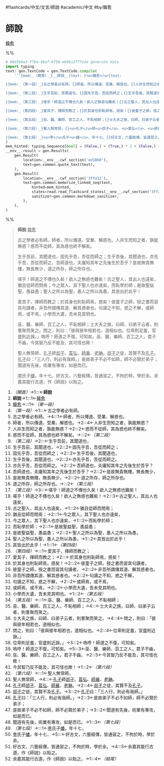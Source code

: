 #flashcards/中文/文言/師說 #academic/中文 #by/韓愈

# 師說
<u>韓愈</u>

%%
```Python
# 08e5b0a3-f78a-46af-bf50-eb9b12f7fa1e generate data
import typing
text: gen.TextCode = gen.TextCode.compile(
	'''{mem:_（開首）_}__師說__{text: }<u>韓愈</u>{text:

}{mem:_（第一段）_}古之學者必有師。{}師者，所以傳道、受業、解惑也。{}人非生而知之者，孰能無惑？{}惑而不從師，其為惑也終不解矣。{text:

}{mem:_（第二段）_}生乎吾前，其聞道也，{}固先乎吾，吾從而師之；{}生乎吾後，其聞道也，{}亦先乎吾，吾從而師之。{}吾師道也，夫庸知其年之先後生於吾乎？{}是故無貴無賤，無長無少，{}道之所存，師之所存也。{text:

}{mem:_（第三段）_}嗟乎！師道之不傳也久矣！欲人之無惑也難矣！{}古之聖人，其出人也遠矣，{}猶且從師而問焉；{}今之眾人，其下聖人也亦遠矣，{}而恥學於師；{}是故聖益聖，愚益愚；{}聖人之所以為聖，愚人之所以為愚，{}其皆出於此乎！{text:

}{mem:_（第四段）_}愛其子，擇師而教之；{}於其身也則恥師焉，惑矣！{}彼童子之師，授之書而習其句讀者，{}非吾所謂傳其道、解其惑者也。{}句讀之不知，惑之不解，{}或師焉，或不焉，{}小學而大遺，吾未見其明也。{text:

}{mem:_（第五段）_}巫、醫、樂師、百工之人，不恥相師；{}士大夫之族，曰師、曰弟子云者，則羣聚而笑之。{}問之，則曰：「彼與彼年相若也，道相似也。{}位卑則足羞，官盛則近諛。」{}嗚呼！師道之不復，可知矣。{}巫、醫、樂師、百工之人，君子不齒，{}今其智乃反不能及，其可怪也歟！{text:

}{mem:_（第六段）_}聖人無常師，{}<u>孔子</u>師<u>郯子</u>、<u>萇弘</u>、<u>師襄</u>、<u>老聃</u>。{}<u>郯子</u>之徒，其賢不及<u>孔子</u>。{}<u>孔子</u>曰：「三人行，則必有我師。」{}是故弟子不必不如師，師不必賢於弟子；{}聞道有先後，術業有專攻，如是而已。{text:

}{mem:_（第七段）_}<u>李</u>氏子<u>蟠</u>，年十七，{}好古文，六藝經傳，皆通習之，不拘於時，學於余。{}余嘉其能行古道，作《師說》以貽之。{mem:_（結尾）_}'''
)
mem_hinted: typing.Sequence[bool] = (False,) + (True,) * 2 + (False,) + (True,) * 4 + (False,) + (True,) * 7 + (False,) + (True,) * 9 + (False,) + (True,) * 7 + (False,) + (True,) * 7 + (False,) + (True,) * 6 + (False,) + (True,) * 3 + (False,)
__env__.result = gen.Results(
	gen.Result(
		location=__env__.cwf_section('ed1860'),
		text=gen.common.quote_text(text),
	),
	gen.Result(
		location=__env__.cwf_section('3ffa12'),
		text=gen.common.memorize_linked_seq(text,
			hinted=mem_hinted,
			states=read.read_flashcard_states(__env__.cwf_section('3ffa12')),
			sanitizer=gen.common.markdown_sanitizer,
		),
	),
)
```
%%

<!--08e5b0a3-f78a-46af-bf50-eb9b12f7fa1e generate section="ed1860"--><!-- The following content is generated at 2022-10-24T15:23:29.504638+08:00. Any edits will be overridden! -->
> __師說__ <u>韓愈</u>
>
> 古之學者必有師。師者，所以傳道、受業、解惑也。人非生而知之者，孰能無惑？惑而不從師，其為惑也終不解矣。
>
> 生乎吾前，其聞道也，固先乎吾，吾從而師之；生乎吾後，其聞道也，亦先乎吾，吾從而師之。吾師道也，夫庸知其年之先後生於吾乎？是故無貴無賤，無長無少，道之所存，師之所存也。
>
> 嗟乎！師道之不傳也久矣！欲人之無惑也難矣！古之聖人，其出人也遠矣，猶且從師而問焉；今之眾人，其下聖人也亦遠矣，而恥學於師；是故聖益聖，愚益愚；聖人之所以為聖，愚人之所以為愚，其皆出於此乎！
>
> 愛其子，擇師而教之；於其身也則恥師焉，惑矣！彼童子之師，授之書而習其句讀者，非吾所謂傳其道、解其惑者也。句讀之不知，惑之不解，或師焉，或不焉，小學而大遺，吾未見其明也。
>
> 巫、醫、樂師、百工之人，不恥相師；士大夫之族，曰師、曰弟子云者，則羣聚而笑之。問之，則曰：「彼與彼年相若也，道相似也。位卑則足羞，官盛則近諛。」嗚呼！師道之不復，可知矣。巫、醫、樂師、百工之人，君子不齒，今其智乃反不能及，其可怪也歟！
>
> 聖人無常師，<u>孔子</u>師<u>郯子</u>、<u>萇弘</u>、<u>師襄</u>、<u>老聃</u>。<u>郯子</u>之徒，其賢不及<u>孔子</u>。<u>孔子</u>曰：「三人行，則必有我師。」是故弟子不必不如師，師不必賢於弟子；聞道有先後，術業有專攻，如是而已。
>
> <u>李</u>氏子<u>蟠</u>，年十七，好古文，六藝經傳，皆通習之，不拘於時，學於余。余嘉其能行古道，作《師說》以貽之。
<!--/08e5b0a3-f78a-46af-bf50-eb9b12f7fa1e-->

<!--08e5b0a3-f78a-46af-bf50-eb9b12f7fa1e generate section="3ffa12"--><!-- The following content is generated at 2022-10-24T16:58:56.160207+08:00. Any edits will be overridden! -->
1. _（開首）_→1:::←__師說__
2. __師說__→1:::1←<u>韓愈</u>
3. <u>韓愈</u>→:::1←_（第一段）_
4. _（第一段）_→1:::←古之學者必有師。
5. 古之學者必有師。→4:::1←師者，所以傳道、受業、解惑也。
6. 師者，所以傳道、受業、解惑也。→2:::4←人非生而知之者，孰能無惑？
7. 人非生而知之者，孰能無惑？→2:::2←惑而不從師，其為惑也終不解矣。
8. 惑而不從師，其為惑也終不解矣。→:::2←_（第二段）_
9. _（第二段）_→2:::←生乎吾前，其聞道也，
10. 生乎吾前，其聞道也，→2:::2←固先乎吾，吾從而師之；
11. 固先乎吾，吾從而師之；→2:::2←生乎吾後，其聞道也，
12. 生乎吾後，其聞道也，→2:::2←亦先乎吾，吾從而師之。
13. 亦先乎吾，吾從而師之。→2:::2←吾師道也，夫庸知其年之先後生於吾乎？
14. 吾師道也，夫庸知其年之先後生於吾乎？→2:::2←是故無貴無賤，無長無少，
15. 是故無貴無賤，無長無少，→2:::2←道之所存，師之所存也。
16. 道之所存，師之所存也。→:::2←_（第三段）_
17. _（第三段）_→3:::←嗟乎！師道之不傳也久矣！欲人之無惑也難矣！
18. 嗟乎！師道之不傳也久矣！欲人之無惑也難矣！→2:::3←古之聖人，其出人也遠矣，
19. 古之聖人，其出人也遠矣，→1:::2←猶且從師而問焉；
20. 猶且從師而問焉；→2:::1←今之眾人，其下聖人也亦遠矣，
21. 今之眾人，其下聖人也亦遠矣，→1:::2←而恥學於師；
22. 而恥學於師；→2:::1←是故聖益聖，愚益愚；
23. 是故聖益聖，愚益愚；→2:::2←聖人之所以為聖，愚人之所以為愚，
24. 聖人之所以為聖，愚人之所以為愚，→1:::2←其皆出於此乎！
25. 其皆出於此乎！→1:::1←_（第四段）_
26. _（第四段）_→:::1←愛其子，擇師而教之；
27. 愛其子，擇師而教之；→2:::←於其身也則恥師焉，惑矣！
28. 於其身也則恥師焉，惑矣！→2:::2←彼童子之師，授之書而習其句讀者，
29. 彼童子之師，授之書而習其句讀者，→2:::2←非吾所謂傳其道、解其惑者也。
30. 非吾所謂傳其道、解其惑者也。→2:::2←句讀之不知，惑之不解，
31. 句讀之不知，惑之不解，→2:::2←或師焉，或不焉，
32. 或師焉，或不焉，→2:::2←小學而大遺，吾未見其明也。
33. 小學而大遺，吾未見其明也。→1:::2←_（第五段）_
34. _（第五段）_→:::1←巫、醫、樂師、百工之人，不恥相師；
35. 巫、醫、樂師、百工之人，不恥相師；→4:::←士大夫之族，曰師、曰弟子云者，則羣聚而笑之。
36. 士大夫之族，曰師、曰弟子云者，則羣聚而笑之。→4:::4←問之，則曰：「彼與彼年相若也，道相似也。
37. 問之，則曰：「彼與彼年相若也，道相似也。→2:::4←位卑則足羞，官盛則近諛。」
38. 位卑則足羞，官盛則近諛。」→3:::2←嗚呼！師道之不復，可知矣。
39. 嗚呼！師道之不復，可知矣。→5:::3←巫、醫、樂師、百工之人，君子不齒，
40. 巫、醫、樂師、百工之人，君子不齒，→2:::5←今其智乃反不能及，其可怪也歟！
41. 今其智乃反不能及，其可怪也歟！→1:::2←_（第六段）_
42. _（第六段）_→:::1←聖人無常師，
43. 聖人無常師，→4:::←<u>孔子</u>師<u>郯子</u>、<u>萇弘</u>、<u>師襄</u>、<u>老聃</u>。
44. <u>孔子</u>師<u>郯子</u>、<u>萇弘</u>、<u>師襄</u>、<u>老聃</u>。→2:::4←<u>郯子</u>之徒，其賢不及<u>孔子</u>。
45. <u>郯子</u>之徒，其賢不及<u>孔子</u>。→3:::2←<u>孔子</u>曰：「三人行，則必有我師。」
46. <u>孔子</u>曰：「三人行，則必有我師。」→2:::3←是故弟子不必不如師，師不必賢於弟子；
47. 是故弟子不必不如師，師不必賢於弟子；→3:::2←聞道有先後，術業有專攻，如是而已。
48. 聞道有先後，術業有專攻，如是而已。→1:::3←_（第七段）_
49. _（第七段）_→:::1←<u>李</u>氏子<u>蟠</u>，年十七，
50. <u>李</u>氏子<u>蟠</u>，年十七，→5:::←好古文，六藝經傳，皆通習之，不拘於時，學於余。
51. 好古文，六藝經傳，皆通習之，不拘於時，學於余。→4:::5←余嘉其能行古道，作《師說》以貽之。
52. 余嘉其能行古道，作《師說》以貽之。→1:::4←_（結尾）_
<!--/08e5b0a3-f78a-46af-bf50-eb9b12f7fa1e-->
